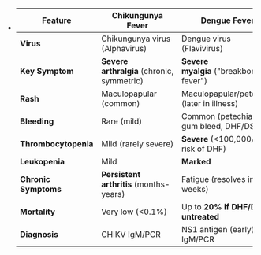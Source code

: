 - | **Feature** | **Chikungunya Fever** | **Dengue Fever** |
  | ---- | ---- | ---- |
  | **Virus** | Chikungunya virus (Alphavirus) | Dengue virus (Flavivirus) |
  | **Key Symptom** | **Severe arthralgia** (chronic, symmetric) | **Severe myalgia** ("breakbone fever") |
  | **Rash** | Maculopapular (common) | Maculopapular/petechial (later in illness) |
  | **Bleeding** | Rare (mild) | Common (petechiae, gum bleed, DHF/DSS) |
  | **Thrombocytopenia** | Mild (rarely severe) | **Severe** (<100,000/mm³, risk of DHF) |
  | **Leukopenia** | Mild | **Marked** |
  | **Chronic Symptoms** | **Persistent arthritis** (months-years) | Fatigue (resolves in weeks) |
  | **Mortality** | Very low (<0.1%) | Up to **20% if DHF/DSS untreated** |
  | **Diagnosis** | CHIKV IgM/PCR | NS1 antigen (early), IgM/PCR |